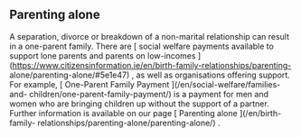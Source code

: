 ##  Parenting alone

A separation, divorce or breakdown of a non-marital relationship can result in
a one-parent family. There are [ social welfare payments available to support
lone parents and parents on low-incomes
](https://www.citizensinformation.ie/en/birth-family-relationships/parenting-
alone/parenting-alone/#5e1e47) , as well as organisations offering support.
For example, [ One-Parent Family Payment ](/en/social-welfare/families-and-
children/one-parent-family-payment/) is a payment for men and women who are
bringing children up without the support of a partner. Further information is
available on our page [ Parenting alone ](/en/birth-family-
relationships/parenting-alone/parenting-alone/) .
